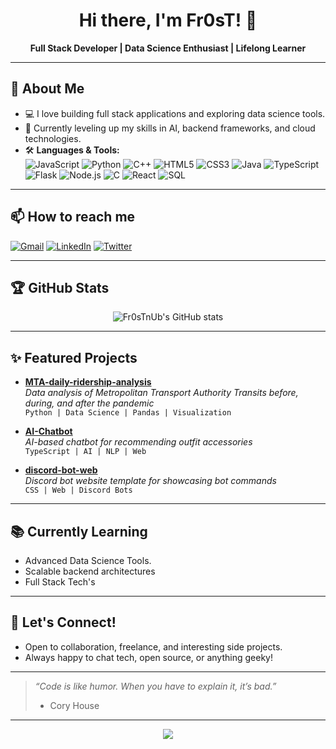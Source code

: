 <!-- Profile Header -->
<h1 align="center">Hi there, I'm Fr0sT! 👋</h1>
<p align="center">
  <b>Full Stack Developer | Data Science Enthusiast | Lifelong Learner</b>
</p>

---

## 🚀 About Me

- 💻 I love building full stack applications and exploring data science tools.
- 🌱 Currently leveling up my skills in AI, backend frameworks, and cloud technologies.
- 🛠️ **Languages & Tools:**  
  ![JavaScript](https://img.shields.io/badge/-JavaScript-black?style=flat-square)
  ![Python](https://img.shields.io/badge/-Python-black?style=flat-square)
  ![C++](https://img.shields.io/badge/-C++-black?style=flat-square)
  ![HTML5](https://img.shields.io/badge/-HTML5-black?style=flat-square)
  ![CSS3](https://img.shields.io/badge/-CSS3-black?style=flat-square)
  ![Java](https://img.shields.io/badge/-Java-black?style=flat-square)
  ![TypeScript](https://img.shields.io/badge/-TypeScript-black?style=flat-square)
  ![Flask](https://img.shields.io/badge/-Flask-black?style=flat-square)
  ![Node.js](https://img.shields.io/badge/-Node.js-black?style=flat-square)
  ![C](https://img.shields.io/badge/-C-black?style=flat-square)
  ![React](https://img.shields.io/badge/-React-black?style=flat-square)
  ![SQL](https://img.shields.io/badge/-SQL-black?style=flat-square)

---

## 📫 How to reach me

[![Gmail](https://img.shields.io/badge/-Email-black?style=flat-square)](mailto:imrealnitesh07@gmail.com)
[![LinkedIn](https://img.shields.io/badge/-LinkedIn-black?style=flat-square)](https://www.linkedin.com/in/nitesh-sha-a988b3276/)
[![Twitter](https://img.shields.io/badge/-Twitter-black?style=flat-square)](https://twitter.com/your-twitter)

---

## 🏆 GitHub Stats

<p align="center">
  <img src="https://github-readme-stats.vercel.app/api?username=Fr0sTnUb&show_icons=true&hide_border=true&theme=radical" alt="Fr0sTnUb's GitHub stats" />
</p>

---

## ✨ Featured Projects

- **[MTA-daily-ridership-analysis](https://github.com/Fr0sTnUb/MTA-daily-ridership-analysis)**  
  *Data analysis of Metropolitan Transport Authority Transits before, during, and after the pandemic*  
  `Python | Data Science | Pandas | Visualization`

- **[AI-Chatbot](https://github.com/Fr0sTnUb/AI-Chatbot)**  
  *AI-based chatbot for recommending outfit accessories*  
  `TypeScript | AI | NLP | Web`

- **[discord-bot-web](https://github.com/Fr0sTnUb/discord-bot-web)**  
  *Discord bot website template for showcasing bot commands*  
  `CSS | Web | Discord Bots`

---

## 📚 Currently Learning

- Advanced Data Science Tools.
- Scalable backend architectures
- Full Stack Tech's

---

## 🧩 Let's Connect!

- Open to collaboration, freelance, and interesting side projects.
- Always happy to chat tech, open source, or anything geeky!

---

> _“Code is like humor. When you have to explain it, it’s bad.”_  
> - Cory House

---

<!-- Optional: Typing animation banner -->
<p align="center">
  <img src="https://readme-typing-svg.demolab.com?font=Fira+Code&pause=1000&color=36BCF7&width=435&lines=Welcome+to+my+GitHub+profile!;Full+Stack+%7C+Data+Science+%7C+AI+Enthusiast;Let's+build+something+awesome+together!">
</p>
